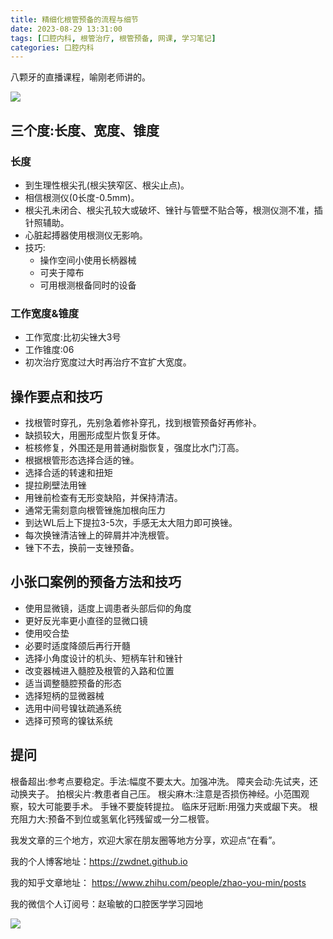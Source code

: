 ```yaml
---
title: 精细化根管预备的流程与细节
date: 2023-08-29 13:31:00
tags: [口腔内科, 根管治疗, 根管预备, 网课, 学习笔记]
categories: 口腔内科
---
```

八颗牙的直播课程，喻刚老师讲的。

![](https://zymblog-1258069789.cos.ap-chengdu.myqcloud.com/blog0413-gb/01.jpg)

## 三个度:长度、宽度、锥度
### 长度
- 到生理性根尖孔(根尖狭窄区、根尖止点)。
- 相信根测仪(0长度-0.5mm)。
- 根尖孔未闭合、根尖孔较大或破坏、锉针与管壁不贴合等，根测仪测不准，插针照辅助。
- 心脏起搏器使用根测仪无影响。
- 技巧:
    - 操作空间小使用长柄器械
    - 可夹于障布
    - 可用根测根备同时的设备
### 工作宽度&锥度
- 工作宽度:比初尖锉大3号
- 工作锥度:06
- 初次治疗宽度过大时再治疗不宜扩大宽度。

## 操作要点和技巧
- 找根管时穿孔，先别急着修补穿孔，找到根管预备好再修补。
- 缺损较大，用圈形成型片恢复牙体。
- 桩核修复，外围还是用普通树脂恢复，强度比水门汀高。
- 根据根管形态选择合适的锉。
- 选择合适的转速和扭矩
- 提拉刷壁法用锉
- 用锉前检查有无形变缺陷，并保持清洁。
- 通常无需刻意向根管锉施加根向压力
- 到达WL后上下提拉3-5次，手感无太大阻力即可换锉。
- 每次换锉清洁锉上的碎屑并冲洗根管。
- 锉下不去，换前一支锉预备。

## 小张口案例的预备方法和技巧
- 使用显微镜，适度上调患者头部后仰的角度
- 更好反光率更小直径的显微口镜
- 使用咬合垫
- 必要时适度降颌后再行开髓
- 选择小角度设计的机头、短柄车针和锉针
- 改变器械进入髓腔及根管的入路和位置
- 适当调整髓腔预备的形态
- 选择短柄的显微器械
- 选用中间号镍钛疏通系统
- 选择可预弯的镍钛系统

## 提问
根备超出:参考点要稳定。手法:幅度不要太大。加强冲洗。
障夹会动:先试夹，还动换夹子。
拍根尖片:教患者自己压。
根尖麻木:注意是否损伤神经。小范围观察，较大可能要手术。
手锉不要旋转提拉。
临床牙冠断:用强力夹或龈下夹。
根充阻力大:预备不到位或氢氧化钙残留或一分二根管。








我发文章的三个地方，欢迎大家在朋友圈等地方分享，欢迎点“在看”。

我的个人博客地址：https://zwdnet.github.io

我的知乎文章地址： https://www.zhihu.com/people/zhao-you-min/posts

我的微信个人订阅号：赵瑜敏的口腔医学学习园地

![](https://zymblog-1258069789.cos.ap-chengdu.myqcloud.com/other/wx.jpg)



